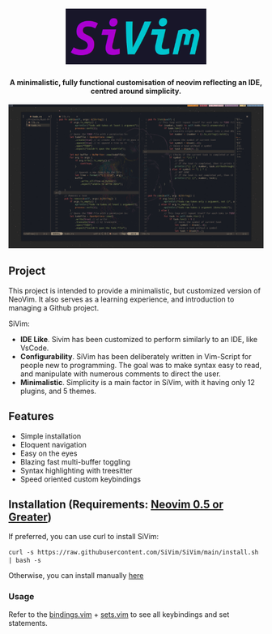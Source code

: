 <h1 align="center">
  <img src="https://github.com/SiVim/SiVim/blob/main/images/SiVim-Large.png" height="110px">
</h1>

<h4 align="center">A minimalistic, fully functional customisation of neovim reflecting an IDE, centred around simplicity.</h4>

<p align="center">
<img src="https://github.com/SiVim/SiVim/blob/main/screenshots/Showcase.png">
</p>

## Project
This project is intended to provide a minimalistic, but customized version of NeoVim. It also serves as a learning experience, and introduction to managing a Github project.

SiVim:
 - **IDE Like**. Sivim has been customized to perform similarly to an IDE, like VsCode.
 - **Configurability**. SiVim has been deliberately written in Vim-Script for people new to programming. The goal was to make syntax easy to read, and manipulate with numerous comments to direct the user.
 - **Minimalistic**. Simplicity is a main factor in SiVim, with it having only 12 plugins, and 5 themes.

## Features
 - Simple installation
 - Eloquent navigation
 - Easy on the eyes
 - Blazing fast multi-buffer toggling
 - Syntax highlighting with treesitter
 - Speed oriented custom keybindings

## Installation (Requirements: [Neovim 0.5 or Greater](https://github.com/neovim/neovim/releases))
If preferred, you can use curl to install SiVim:
```
curl -s https://raw.githubusercontent.com/SiVim/SiVim/main/install.sh | bash -s
```
Otherwise, you can install manually [here](https://github.com/SiVim/SiVim/wiki/Installation)

### Usage
Refer to the [bindings.vim](https://github.com/SiVim/SiVim/blob/main/general/bindings.vim) + [sets.vim](https://github.com/SiVim/SiVim/blob/main/general/sets.vim) to see all keybindings and set statements.
